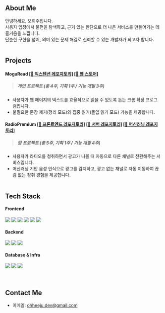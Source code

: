 ## About Me

안녕하세요, 오희주입니다.<br/>
사용자 입장에서 불편을 탐색하고, 근거 있는 판단으로 더 나은 서비스를 만들어가는 데 즐거움을 느낍니다. <br/>
단순한 구현을 넘어, 의미 있는 문제 해결로 신뢰할 수 있는 개발자가 되고자 합니다.
<br/><br/>

## Projects
#### MoguRead [[🔗 익스텐션 레포지토리]](https://github.com/faber-h/mogu-read-extension) [[🔗 웹 스토어]](https://chromewebstore.google.com/detail/moguread/piodkkdmmaiecddadolahbiohgnfkdmp?hl=ko&utm_source=ext_sidebar)
> ##### 개인 프로젝트 (총 4주, 기획 1주 / 기능 개발 3주)

- 사용자가 웹 페이지의 텍스트를 효율적으로 읽을 수 있도록 돕는 크롬 확장 프로그램입니다.<br />
- 불필요한 문장 제거(정리 모드)와 집중 읽기(몰입 읽기 모드) 기능을 제공합니다.

#### RadioPremium [[🔗 프론트엔드 레포지토리]](https://github.com/Radio-Premium/RadioPremium-FE) [[🔗 서버 레포지토리]](https://github.com/Radio-Premium/RadioPremium-BE)  [[🔗 머신러닝 레포지토리]](https://github.com/Radio-Premium/RadioPremium-Whisper)
> ##### 팀 프로젝트 (총 5주, 기획 1주 / 기능 개발 4주)

- 사용자가 라디오를 청취하면서 광고가 나올 때 자동으로 다른 채널로 전환해주는 서비스입니다.
- 머신러닝 기반 음성 인식으로 광고를 감지하고, 광고 없는 채널로 자동 이동하여 끊김 없는 청취 경험을 제공합니다.
<br/><br/>

## Tech Stack
#### Frontend
<div style="text-align: left;">
  <img src="https://img.shields.io/badge/JavaScript-F7DF1E?style=for-the-badge&logo=JavaScript&logoColor=black">
  <img src="https://img.shields.io/badge/React-61DAFB?style=for-the-badge&logo=React&logoColor=black">
  <img src="https://img.shields.io/badge/Zustand-553830?style=for-the-badge&logo=Zustand&logoColor=white">
  <img src="https://img.shields.io/badge/TailwindCSS-06B6D4?style=for-the-badge&logo=TailwindCSS&logoColor=white">
  <img src="https://img.shields.io/badge/jQuery-0769AD?style=for-the-badge&logo=jQuery&logoColor=white">
  <img src="https://img.shields.io/badge/JSP-007396?style=for-the-badge&logo=java&logoColor=white">
</div>

#### Backend
<div style="text-align: left;"> 
  <img src="https://img.shields.io/badge/Java-007396?style=for-the-badge&logo=OpenJDK&logoColor=white"/>
  <img src="https://img.shields.io/badge/Node.js-339933?style=for-the-badge&logo=nodedotjs&logoColor=white"/>
  <img src="https://img.shields.io/badge/Express-000000?style=for-the-badge&logo=express&logoColor=white"/>
</div>

#### Database & Infra
<div style="text-align: left;">
  <img src="https://img.shields.io/badge/MariaDB-003545?style=for-the-badge&logo=mariadb&logoColor=white"/>
  <img src="https://img.shields.io/badge/PostgreSQL-4169E1?style=for-the-badge&logo=postgresql&logoColor=white"/>
  <img src="https://img.shields.io/badge/Supabase-3ECF8E?style=for-the-badge&logo=supabase&logoColor=white"/>
</div>
<br/><br/>

## Contact Me
- 이메일: ohheeju.dev@gmail.com
